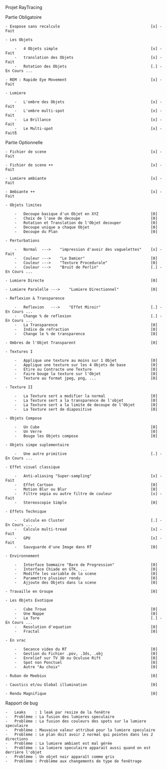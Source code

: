 Projet RayTracing

Partie Obligatoire

    - Exopose sans recalcule                                        [x] - Fait

    - Les Objets

        -   4 Objets simple                                         [x] - Fait
        -   translation des Objets                                  [x] - Fait
        -   Rotation des Objets                                     [.] - En Cours ...

    - REM : Rapide Eye Movement                                     [x] - Fait

    - Lumiere

        -   L'ombre des Objets                                      [x] - Fait
        -   L'ombre multi-spot                                      [x] - Fait
        -   La Brillance                                            [x] - Fait
        -   Le Multi-spot                                           [x] - Faitß

Partie Optionnelle

    - Fichier de scene                                              [x] - Fait

    - Fichier de scene ++                                           [x] - Fait

    - Lumiere ambiante                                              [x] - Fait

    - Ambiante ++                                                   [x] - Fait

    - Objets limites

        -   Decoupe basique d'un Objet en XYZ                       [0]
        -   Choix de l'axe de decoupe                               [0]
        -   Rotation et Translation de l'Objet decouper             [0]
        -   Decoupe unique a chaque Objet                           [0]
        -   Decoupe du Plan                                         [0]

    - Perturbations

        -   Normal  --->    "impression d'avoir des vaguelettes"    [x] - Fait
        -   Couleur --->    "Le Damier"                             [0]
        -   Couleur --->    "Texture Procedurale"                   [0]
        -   Couleur --->    "Bruit de Perlin"                       [.] - En Cours ...

    - Lumiere Directe                                               [0]

    - Lumiere Paralelle --->    "Lumiere Directionnel"              [0]

    - Reflexion & Transparence
    
        -   Reflexion   --->    "Effet Miroir"                      [.] - En Cours ...
        -   Change % de reflexion                                   [.] - En Cours ...
        -   La Transparence                                         [0]
        -   Indice de refraction                                    [0]
        -   Change le % de transparence                             [0]

    - Ombres de l'Objet Transparent                                 [0]

    - Textures I

        -   Applique une texture au moins sur 1 Objet               [0]
        -   Applique une texture sur les 4 Objets de base           [0]
        -   Etire ou Contracte une Texture                          [0]
        -   Faire bouge la texture sur l'Objet                      [0]
        -   Texture au format jpeg, png, ...                        [0]

    - Texture II

        -   La Texture sert a modifier la normal                    [0]
        -   La Texture sert a la transparence de l'objet            [0]
        -   La Texture sert a la limite de decoupe de l'Objet       [0]
        -   La Texture sert de diapositive                          [0]

    - Objets Compose

        -   Un Cube                                                 [0]
        -   Un Verre                                                [0]
        -   Bouge les Objets compose                                [0]

    - Objets simpe suplementaire

        -   Une autre primitive                                     [.] - En Cours ...

    - Effet visuel classique

        -   Anti-aliasing "Super-sampling"                          [x] - Fait
        -   Effet Cartoon                                           [0]
        -   Motion Blur ou Blur                                     [0]
        -   Filtre sepia ou autre filtre de couleur                 [x] - Fait
        -   Stereoscopie Simple                                     [0]

    - Effets Technique

        -   Calcule en Cluster                                      [.] - En Cours ...
        -   Calcule multi-tread                                     [x] - Fait
        -   GPU                                                     [x] - Fait
        -   Sauvguarde d'une Image dans RT                          [0]

    - Environnement

        -   Interface Sommaire "Bare de Progression"                [0]
        -   Interface Chiade en GTK, ...                            [0]
        -   Modiffe les variable de la scene                        [0]
        -   Paramettre plusieur rendu                               [0]
        -   Ajjoute des Objets dans la scene                        [0]

    - Travaille en Groupe                                           [0]

    - Les Objets Exotique

        -   Cube Troue                                              [0]
        -   Une Nappe                                               [0]
        -   Le Tore                                                 [.] - En Cours ...
        -   Resolution d'equation                                   [0]
        -   Fractal                                                 [0]

    - En vrac

        -   Secance video du RT                                     [0]
        -   Gestion du Fichier .pov, .3ds, .obj                     [0]
        -   Enrelief sur TV 3D ou Oculuse Rift                      [0]
        -   Spot non Ponctuel                                       [0]
        -   Autre "Au choix"                                        [0]

    - Ruban de Moebius                                              [0]

    - Caustics et/ou Global illumination                            [0]

    - Rendu Magnifique                                              [0]

Rapport de bug

    -   Leaks    : 1 leak par resize de la fenêtre
    -   Problème : La fusion des lumieres speculaire
    -   Problème : La fusion des couleurs des spots sur la lumiere speculaire
    -   Problème : Mauvaise valeur attribué pour la lumiere speculaire
    -   Problème : Le plan doit avoir 2 normal qui pointes dans les 2 directions
    -   Problème : La lumiere ambiant est mal gérée
    -   Problème : La lumiere speculaire apparait aussi quand on est derrière l'objet
    -   Problème : Un objet noir apparaît comme gris
    -   Problème : Problème aux changements de type de fenêtrage
